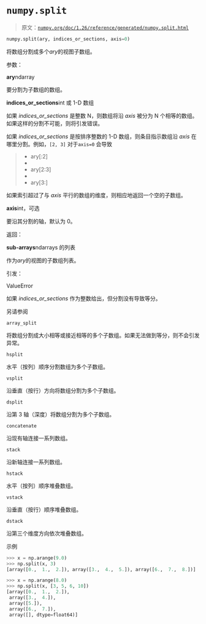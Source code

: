 # `numpy.split`

> 原文：[`numpy.org/doc/1.26/reference/generated/numpy.split.html`](https://numpy.org/doc/1.26/reference/generated/numpy.split.html)

```py
numpy.split(ary, indices_or_sections, axis=0)
```

将数组分割成多个*ary*的视图子数组。

参数：

**ary**ndarray

要分割为子数组的数组。

**indices_or_sections**int 或 1-D 数组

如果 *indices_or_sections* 是整数 N，则数组将沿 *axis* 被分为 N 个相等的数组。如果这样的分割不可能，则将引发错误。

如果 *indices_or_sections* 是按排序整数的 1-D 数组，则条目指示数组沿 *axis* 在哪里分割。例如，`[2, 3]` 对于`axis=0` 会导致

> +   ary[:2]
> +   
> +   ary[2:3]
> +   
> +   ary[3:]

如果索引超过了与 *axis* 平行的数组的维度，则相应地返回一个空的子数组。

**axis**int，可选

要沿其分割的轴，默认为 0。

返回：

**sub-arrays**ndarrays 的列表

作为*ary*的视图的子数组列表。

引发：

ValueError

如果 *indices_or_sections* 作为整数给出，但分割没有导致等分。

另请参阅

`array_split`

将数组分割成大小相等或接近相等的多个子数组。如果无法做到等分，则不会引发异常。

`hsplit`

水平（按列）顺序分割数组为多个子数组。

`vsplit`

沿垂直（按行）方向将数组分割为多个子数组。

`dsplit`

沿第 3 轴（深度）将数组分割为多个子数组。

`concatenate`

沿现有轴连接一系列数组。

`stack`

沿新轴连接一系列数组。

`hstack`

水平（按列）顺序堆叠数组。

`vstack`

沿垂直（按行）顺序堆叠数组。

`dstack`

沿第三个维度方向依次堆叠数组。

示例

```py
>>> x = np.arange(9.0)
>>> np.split(x, 3)
[array([0.,  1.,  2.]), array([3.,  4.,  5.]), array([6.,  7.,  8.])] 
```

```py
>>> x = np.arange(8.0)
>>> np.split(x, [3, 5, 6, 10])
[array([0.,  1.,  2.]),
 array([3.,  4.]),
 array([5.]),
 array([6.,  7.]),
 array([], dtype=float64)] 
```
